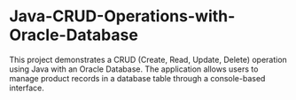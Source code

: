 # Java-CRUD-Operations-with-Oracle-Database
This project demonstrates a CRUD (Create, Read, Update, Delete) operation using Java with an Oracle Database. The application allows users to manage product records in a database table through a console-based interface.
